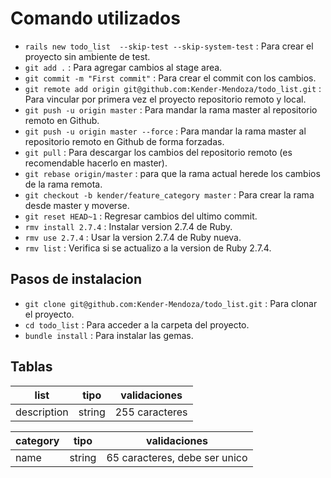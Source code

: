 # Comando utilizados

- `rails new todo_list  --skip-test --skip-system-test` : Para crear el proyecto sin ambiente de test.
- `git add .` : Para agregar cambios al stage area.
- `git commit -m "First commit"` : Para crear el commit con los cambios.
- `git remote add origin git@github.com:Kender-Mendoza/todo_list.git` : Para vincular por primera vez el proyecto repositorio remoto y local.
- `git push -u origin master` : Para mandar la rama master al repositorio remoto en Github.
- `git push -u origin master --force` : Para mandar la rama master al repositorio remoto en Github de forma forzadas.
- `git pull` : Para descargar los cambios del repositorio remoto (es recomendable hacerlo en master).
- `git rebase origin/master` : para que la rama actual herede los cambios de la rama remota. 
- `git checkout -b kender/feature_category master` : Para crear la rama desde master y moverse. 
- `git reset HEAD~1` : Regresar cambios del ultimo commit.
- `rmv install 2.7.4` : Instalar version 2.7.4 de Ruby.
- `rmv use 2.7.4` : Usar la version 2.7.4 de Ruby nueva.
- `rmv list` : Verifica si se actualizo a la version de Ruby 2.7.4.

## Pasos de instalacion

- `git clone git@github.com:Kender-Mendoza/todo_list.git` : Para clonar el proyecto.
- `cd todo_list` : Para acceder a la carpeta del proyecto.
- `bundle install` : Para instalar las gemas.
## Tablas
|   list      | tipo   | validaciones |
|-------------|--------|--------------|
| description | string |255 caracteres|

|  category   | tipo   | validaciones                 |
|-------------|--------|------------------------------|
|    name     | string | 65 caracteres, debe ser unico|

